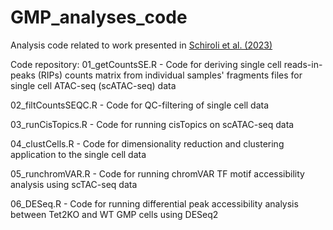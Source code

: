 # GMP_analyses_code

Analysis code related to work presented in [Schiroli et al. (2023)](https://www.biorxiv.org/content/10.1101/2023.09.04.556230v1)

Code repository:
01_getCountsSE.R - Code for deriving single cell reads-in-peaks (RIPs) counts matrix from individual samples' fragments files for single cell ATAC-seq (scATAC-seq) data

02_filtCountsSEQC.R - Code for QC-filtering of single cell data   

03_runCisTopics.R  - Code for running cisTopics on scATAC-seq data

04_clustCells.R  - Code for dimensionality reduction and clustering application to the single cell data

05_runchromVAR.R  - Code for running chromVAR TF motif accessibility analysis using scTAC-seq data

06_DESeq.R - Code for running differential peak accessibility analysis between Tet2KO and WT GMP cells using DESeq2
